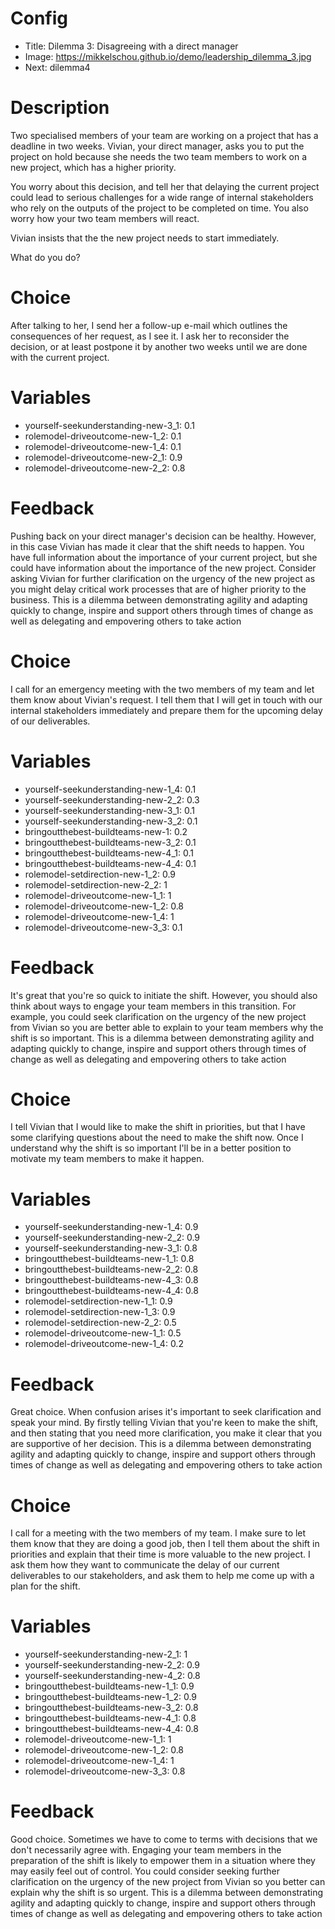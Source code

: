 # Config
 - Title: Dilemma 3: Disagreeing with a direct manager
 - Image: https://mikkelschou.github.io/demo/leadership_dilemma_3.jpg
 - Next: dilemma4
 
# Description
Two specialised members of your team are working on a project that has a deadline in two weeks. Vivian, your direct manager, asks you to put the project on hold because she needs the two team members to work on a new project, which has a higher priority.  

You worry about this decision, and tell her that delaying the current project could lead to serious challenges for a wide range of internal stakeholders who rely on the outputs of the project to be completed on time. You also worry how your two team members will react.

Vivian insists that the the new project needs to start immediately.

What do you do?

# Choice
After talking to her, I send her a follow-up e-mail which outlines the consequences of her request, as I see it. I ask her to reconsider the decision, or at least postpone it by another two weeks until we are done with the current project. 

# Variables
- yourself-seekunderstanding-new-3_1: 0.1
- rolemodel-driveoutcome-new-1_2: 0.1
- rolemodel-driveoutcome-new-1_4: 0.1
- rolemodel-driveoutcome-new-2_1: 0.9
- rolemodel-driveoutcome-new-2_2: 0.8

# Feedback
Pushing back on your direct manager's decision can be healthy. However, in this case Vivian has made it clear that the shift needs to happen. You have full information about the importance of your current project, but she could have information about the importance of the new project. Consider asking Vivian for  further clarification on the urgency of the new project as you might delay critical work processes that are of higher priority to the business. 
This is a dilemma between demonstrating agility and adapting quickly to change, inspire and support others through times of change as well as delegating and empovering others to take action  





# Choice
I call for an emergency meeting with the two members of my team and let them know about Vivian's request. I tell them that I will get in touch with our internal stakeholders immediately and prepare them for the upcoming delay of our deliverables.

# Variables
- yourself-seekunderstanding-new-1_4: 0.1
- yourself-seekunderstanding-new-2_2: 0.3
- yourself-seekunderstanding-new-3_1: 0.1
- yourself-seekunderstanding-new-3_2: 0.1
- bringoutthebest-buildteams-new-1: 0.2
- bringoutthebest-buildteams-new-3_2: 0.1
- bringoutthebest-buildteams-new-4_1: 0.1
- bringoutthebest-buildteams-new-4_4: 0.1
- rolemodel-setdirection-new-1_2: 0.9
- rolemodel-setdirection-new-2_2: 1
- rolemodel-driveoutcome-new-1_1: 1
- rolemodel-driveoutcome-new-1_2: 0.8
- rolemodel-driveoutcome-new-1_4: 1
- rolemodel-driveoutcome-new-3_3: 0.1

# Feedback
It's great that you're so quick to initiate the shift. However, you should also think about ways to engage your team members in this transition. For example, you could seek clarification on the urgency of the new project from Vivian so you are better able to explain to your team members why the shift is so important. 
This is a dilemma between demonstrating agility and adapting quickly to change, inspire and support others through times of change as well as delegating and empovering others to take action






# Choice
 I tell Vivian that I would like to make the shift in priorities, but that I have some clarifying questions about the need to make the shift now. Once I understand why the shift is so important I'll be in a better position to motivate my team members to make it happen.

# Variables
- yourself-seekunderstanding-new-1_4: 0.9
- yourself-seekunderstanding-new-2_2: 0.9
- yourself-seekunderstanding-new-3_1: 0.8
- bringoutthebest-buildteams-new-1_1: 0.8
- bringoutthebest-buildteams-new-2_2: 0.8
- bringoutthebest-buildteams-new-4_3: 0.8
- bringoutthebest-buildteams-new-4_4: 0.8
- rolemodel-setdirection-new-1_1: 0.9
- rolemodel-setdirection-new-1_3: 0.9
- rolemodel-setdirection-new-2_2: 0.5
- rolemodel-driveoutcome-new-1_1: 0.5
- rolemodel-driveoutcome-new-1_4: 0.2

# Feedback
Great choice. When confusion arises it's important to seek clarification and speak your mind. By firstly telling Vivian that you're keen to make the shift, and then stating that you need more clarification, you make it clear that you are supportive of her decision. 
This is a dilemma between demonstrating agility and adapting quickly to change, inspire and support others through times of change as well as delegating and empovering others to take action



# Choice
I call for a meeting with the two members of my team.  I make sure to let them know that they are doing a good job, then I tell them about the shift in priorities and explain that their time is more valuable to the new project. I ask them how they want to communicate the delay of our current deliverables to our stakeholders, and ask them to help me come up with a plan for the shift.

# Variables
- yourself-seekunderstanding-new-2_1: 1
- yourself-seekunderstanding-new-2_2: 0.9
- yourself-seekunderstanding-new-4_2: 0.8
- bringoutthebest-buildteams-new-1_1: 0.9
- bringoutthebest-buildteams-new-1_2: 0.9
- bringoutthebest-buildteams-new-3_2: 0.8
- bringoutthebest-buildteams-new-4_1: 0.8
- bringoutthebest-buildteams-new-4_4: 0.8
- rolemodel-driveoutcome-new-1_1: 1
- rolemodel-driveoutcome-new-1_2: 0.8
- rolemodel-driveoutcome-new-1_4: 1
- rolemodel-driveoutcome-new-3_3: 0.8

# Feedback
Good choice. Sometimes we have to come to terms with decisions that we don't necessarily agree with. Engaging your team members in the preparation of the shift is likely to empower them in a situation where they may easily feel out of control. You could consider seeking further clarification on the urgency of the new project from Vivian so you better can explain why the shift is so urgent. 
This is a dilemma between demonstrating agility and adapting quickly to change, inspire and support others through times of change as well as delegating and empovering others to take action


